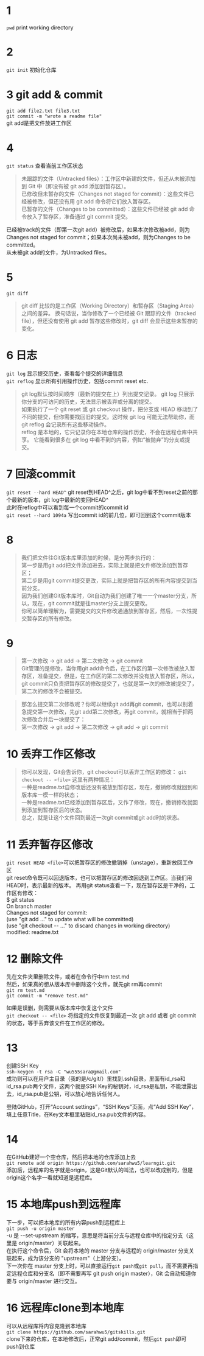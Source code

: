 # 1
`pwd` print working directory
# 2
`git init`  初始化仓库
# 3 git add & commit
`git add file2.txt file3.txt`  
`git commit -m "wrote a readme file"`  
git add是把文件放进工作区
# 4
`git status`  查看当前工作区状态
>未跟踪的文件（Untracked files）：工作区中新建的文件，但还从未被添加到 Git 中（即没有被 git add 添加到暂存区）。  
已修改但未暂存的文件（Changes not staged for commit）：这些文件已经被修改，但还没有用 git add 命令将它们放入暂存区。  
已暂存的文件（Changes to be committed）：这些文件已经被 git add 命令放入了暂存区，准备通过 git commit 提交。 

已经被track的文件（即第一次git add）被修改后，如果本次修改被add，则为Changes not staged for commit；如果本次尚未被add，则为Changes to be committed。  
从未被git add的文件，为Untracked files。
# 5
`git diff`  
>git diff 比较的是工作区（Working Directory）和暂存区（Staging Area）之间的差异。
换句话说，当你修改了一个已经被 Git 跟踪的文件（tracked file），但还没有使用 git add 暂存这些修改时，git diff 会显示这些未暂存的变化。
# 6 日志
`git log` 显示提交历史，查看每个提交的详细信息  
`git reflog` 显示所有引用操作历史，包括commit reset etc. 

>git log默认按时间顺序（最新的提交在上）列出提交记录。
git log 只展示你分支的可访问的历史，无法显示被丢弃或分离的提交。  
如果执行了一个 git reset 或 git checkout 操作，把分支或 HEAD 移动到了不同的提交，但你需要找回旧的提交。这时候 git log 可能无法帮助你，而 git reflog 会记录所有这些移动操作。  
reflog 是本地的，它只记录你在本地仓库的操作历史，不会在远程仓库中共享。
它能看到很多在 git log 中看不到的内容，例如“被抛弃”的分支或提交。

# 7 回滚commit
`git reset --hard HEAD^`
git reset到HEAD^之后，git log中看不到reset之前的那个最新的版本，git log中最新的变回HEAD^  
此时在reflog中可以看到每一个commit的commit id  
`git reset --hard 1094a`
写出commit id的前几位，即可回到这个commit版本
# 8
>我们把文件往Git版本库里添加的时候，是分两步执行的：  
第一步是用git add把文件添加进去，实际上就是把文件修改添加到暂存区；  
第二步是用git commit提交更改，实际上就是把暂存区的所有内容提交到当前分支。  
因为我们创建Git版本库时，Git自动为我们创建了唯一一个master分支，所以，现在，git commit就是往master分支上提交更改。  
你可以简单理解为，需要提交的文件修改通通放到暂存区，然后，一次性提交暂存区的所有修改。  
# 9
>第一次修改 -> git add -> 第二次修改 -> git commit  
Git管理的是修改，当你用git add命令后，在工作区的第一次修改被放入暂存区，准备提交，但是，在工作区的第二次修改并没有放入暂存区，所以，git commit只负责把暂存区的修改提交了，也就是第一次的修改被提交了，第二次的修改不会被提交。

>那怎么提交第二次修改呢？你可以继续git add再git commit，也可以别着急提交第一次修改，先git add第二次修改，再git commit，就相当于把两次修改合并后一块提交了：  
第一次修改 -> git add -> 第二次修改 -> git add -> git commit

# 10 丢弃工作区修改
>你可以发现，Git会告诉你，git checkout可以丢弃工作区的修改：
`git checkout -- <file>`
这里有两种情况：  
一种是readme.txt自修改后还没有被放到暂存区，现在，撤销修改就回到和版本库一模一样的状态；  
一种是readme.txt已经添加到暂存区后，又作了修改，现在，撤销修改就回到添加到暂存区后的状态。  
总之，就是让这个文件回到最近一次git commit或git add时的状态。

# 11 丢弃暂存区修改
`git reset HEAD <file>`可以把暂存区的修改撤销掉（unstage），重新放回工作区  
git reset命令既可以回退版本，也可以把暂存区的修改回退到工作区。当我们用HEAD时，表示最新的版本。
再用git status查看一下，现在暂存区是干净的，工作区有修改：  
$ git status  
On branch master  
Changes not staged for commit:  
  (use "git add <file>..." to update what will be committed)  
  (use "git checkout -- <file>..." to discard changes in working directory)   
  modified:   readme.txt  

# 12 删除文件
先在文件夹里删除文件，或者在命令行中rm test.md  
然后，如果真的想从版本库中删除这个文件，就先git rm再commit  
`git rm test.md`  
`git commit -m "remove test.md"`  

如果是误删，则需要从版本库中恢复这个文件  
`git checkout -- <file>`
将指定的文件恢复到最近一次 git add 或者 git commit 的状态，等于丢弃该文件在工作区的修改。

# 13
创建SSH Key  
`ssh-keygen -t rsa -C "wu555sara@gmail.com"`  
成功则可以在用户主目录（我的是/c/git/）里找到.ssh目录，里面有id_rsa和id_rsa.pub两个文件，这两个就是SSH Key的秘钥对，id_rsa是私钥，不能泄露出去，id_rsa.pub是公钥，可以放心地告诉任何人。

登陆GitHub，打开“Account settings”，“SSH Keys”页面，点“Add SSH Key”，填上任意Title，在Key文本框里粘贴id_rsa.pub文件的内容。

# 14
在GitHub建好一个空仓库，然后把本地的仓库添加上去  
`git remote add origin https://github.com/sarahwu5/learngit.git`  
添加后，远程库的名字就是origin，这是Git默认的叫法，也可以改成别的，但是origin这个名字一看就知道是远程库。

# 15 本地库push到远程库
下一步，可以把本地库的所有内容push到远程库上  
`git push -u origin master`  
-u 是 --set-upstream 的缩写，意思是将当前分支与远程仓库中的指定分支（这里是 origin/master）关联起来。  
在执行这个命令后，Git 会将本地的 master 分支与远程的 origin/master 分支关联起来，成为该分支的 "upstream"（上游分支）。  
下一次你在 master 分支上时，可以直接运行`git push`或`git pull`，而不需要再指定远程仓库和分支名（即不需要再写 git push origin master），Git 会自动知道你要与 origin/master 进行交互。

# 16 远程库clone到本地库
可以从远程库将内容克隆到本地库  
`git clone https://github.com/sarahwu5/gitskills.git`  
clone下来的仓库，在本地修改后，正常git add/commit，然后`git push`即可push到仓库